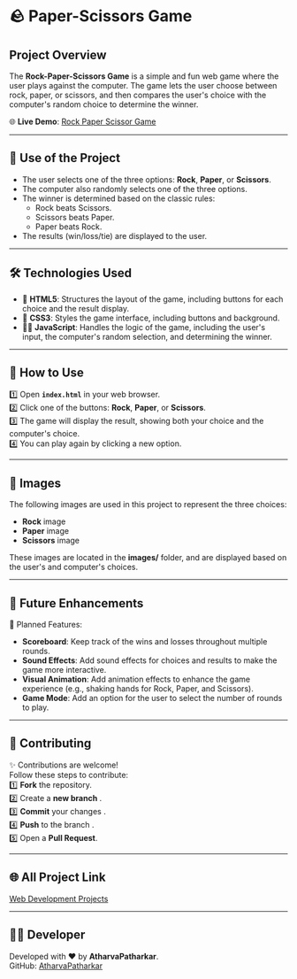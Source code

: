 # 🪨 Paper-Scissors Game

## Project Overview

The **Rock-Paper-Scissors Game** is a simple and fun web game where the user plays against the computer. The game lets the user choose between rock, paper, or scissors, and then compares the user's choice with the computer's random choice to determine the winner.

🌐 **Live Demo**: [Rock Paper Scissor Game](https://atharvapatharkar.github.io/web-development-projects/Rock%20Paper%20Scissor%20Game/index.html)  

---

## 🌟 Use of the Project

- The user selects one of the three options: **Rock**, **Paper**, or **Scissors**.
- The computer also randomly selects one of the three options.
- The winner is determined based on the classic rules:
  - Rock beats Scissors.
  - Scissors beats Paper.
  - Paper beats Rock.
- The results (win/loss/tie) are displayed to the user.

---

## 🛠️ Technologies Used

- 📄 **HTML5**: Structures the layout of the game, including buttons for each choice and the result display.
- 🎨 **CSS3**: Styles the game interface, including buttons and background.
- 🧑‍💻 **JavaScript**: Handles the logic of the game, including the user's input, the computer's random selection, and determining the winner.

---

## 🚀 How to Use

1️⃣ Open **`index.html`** in your web browser.  
2️⃣ Click one of the buttons: **Rock**, **Paper**, or **Scissors**.  
3️⃣ The game will display the result, showing both your choice and the computer's choice.  
4️⃣ You can play again by clicking a new option.

---

## 🎨 Images

The following images are used in this project to represent the three choices:
- **Rock** image
- **Paper** image
- **Scissors** image

These images are located in the **images/** folder, and are displayed based on the user's and computer's choices.

---

## 🔮 Future Enhancements

📌 Planned Features:  
- **Scoreboard**: Keep track of the wins and losses throughout multiple rounds.  
- **Sound Effects**: Add sound effects for choices and results to make the game more interactive.  
- **Visual Animation**: Add animation effects to enhance the game experience (e.g., shaking hands for Rock, Paper, and Scissors).  
- **Game Mode**: Add an option for the user to select the number of rounds to play.

---

## 🤝 Contributing

✨ Contributions are welcome!  
Follow these steps to contribute:  
1️⃣ **Fork** the repository.  
2️⃣ Create a **new branch** .  
3️⃣ **Commit** your changes .  
4️⃣ **Push** to the branch .  
5️⃣ Open a **Pull Request**.

---

## 🌐 All Project Link

[Web Development Projects](https://atharvapatharkar.github.io/web-development-projects/)

---

## 🧑‍💻 Developer

Developed with ❤️ by **AtharvaPatharkar**.  
GitHub: [AtharvaPatharkar](https://github.com/AtharvaPatharkar)

